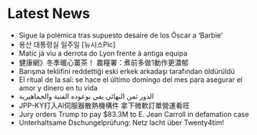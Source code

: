 # Latest News
-  Sigue la polémica tras supuesto desaire de los Óscar a ‘Barbie’
-  용산 대통령실 일주일 [뉴시스Pic]
-  Matic já viu a derrota do Lyon frente à antiga equipa
-  健康網》冬季暖心薑茶！ 農糧署：煮前多做1動作更濃郁
-  Barışma teklifini reddettiği eski erkek arkadaşı tarafından öldürüldü
-  El ritual de la sal: se hace el último domingo del mes para asegurar el amor y dinero en tu vida
-  الدور ثمن النهائي يفي بوعوده الفنية والجماهيرية
-  JPP-KY打入AI伺服器散熱機構件 拿下微軟訂單營運看旺
-  Jury orders Trump to pay $83.3M to E. Jean Carroll in defamation case
-  Unterhaltsame Dschungelprüfung: Netz lacht über Twenty4tim!
